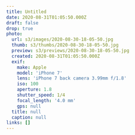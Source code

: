 ```yaml
---
title: Untitled
date: 2020-08-31T01:05:50.000Z
draft: false
drop: true
photo:
  url: s3/images/2020-08-30-18-05-50.jpg
  thumb: s3/thumbs/2020-08-30-18-05-50.jpg
  preview: s3/previews/2020-08-30-18-05-50.jpg
  created: 2020-08-31T01:05:50.000Z
  exif:
    make: Apple
    model: 'iPhone 7'
    lens: 'iPhone 7 back camera 3.99mm f/1.8'
    iso: 100
    aperture: 1.8
    shutter_speed: 1/4
    focal_length: '4.0 mm'
    gps: null
  title: null
  caption: null
links: []
---
```

